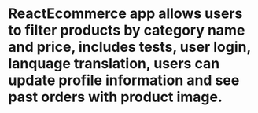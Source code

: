 # ReactEcommerce app allows users to filter products by category name and price, includes tests, user login, lanquage translation, users can update profile information and see past orders with  product image.
